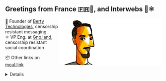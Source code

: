 ## Greetings from France 🇫🇷👋, and Interwebs 🚀⚛️

<img align="right" src="https://raw.githubusercontent.com/moul/moul/main/contribute.gif">

:hammer: Founder of [Berty Technologies](https://berty.tech), censorship resistant messaging<br/>
:atom_symbol: VP Eng. at [Gno.land](https://gno.land), censorship resistant social coordination<br/>







:package: Other links on [moul.link](https://www.moul.link/)<br/>


<details>

<h4>🌱 Last projects</h4>
<ul>

<li><a href="https://github.com/moul/bits.manfred.life">moul/bits.manfred.life</a> - Manfred’s Life. Bit by Bit.</li>
<li><a href="https://github.com/moul/mdcodec">moul/mdcodec</a> - convert Go structures to and from readable Markdown (codec).</li>
<li><a href="https://github.com/moul/mdtable">moul/mdtable</a> - csv/json to markdown tables with customizable format</li>
<li><a href="https://github.com/moul/sandbox">moul/sandbox</a> - a repo to try things wihtout caring.</li>
<li><a href="https://github.com/moul/assets">moul/assets</a> - </li>
<li><a href="https://github.com/moul/idearium">moul/idearium</a> - 💡 portfolio of imaginings</li>
<li><a href="https://github.com/moul/depviz-action">moul/depviz-action</a> - GitHub action for moul.io/depviz</li>
<li><a href="https://github.com/moul/gno.land-r-manfred">moul/gno.land-r-manfred</a> - Collection of contracts published under gno.land/r/manfred/...</li>
<li><a href="https://github.com/moul/cosmos-scripts">moul/cosmos-scripts</a> - </li>
<li><a href="https://github.com/search?o=desc&q=user%3Amoul+created%3A%3E2022-01-01&s=updated&type=Repositories">...</a></li>

</ul>

<h4>🔭 Recent Releases I Worked On</h4>
<ul>
<li><a href="https://github.com/thingsym/hugo-theme-techdoc">thingsym/hugo-theme-techdoc</a> (<a href="https://github.com/thingsym/hugo-theme-techdoc/releases/tag/v1.0.0">v1.0.0</a>, 1 day ago) - The Techdoc is a Hugo Theme for technical documentation.</li>
<li><a href="https://github.com/berty/berty">berty/berty</a> (<a href="https://github.com/berty/berty/releases/tag/v2.469.2">v2.469.2</a>, 4 days ago) - Berty is a secure peer-to-peer messaging app that works with or without internet access, cellular data or trust in the network</li>
<li><a href="https://github.com/berty/weshnet">berty/weshnet</a> (<a href="https://github.com/berty/weshnet/releases/tag/v1.14.0">v1.14.0</a>, 3 weeks ago) - Async Mesh Network Protocol for Extreme Communication -- Innovative, Resilient, and Decentralized</li>
<li><a href="https://github.com/moul/mdtable">moul/mdtable</a> (<a href="https://github.com/moul/mdtable/releases/tag/v1.0.0">v1.0.0</a>, 3 weeks ago) - csv/json to markdown tables with customizable format</li>
<li><a href="https://github.com/pathwar/pathwar">pathwar/pathwar</a> (<a href="https://github.com/pathwar/pathwar/releases/tag/v2.102.4">v2.102.4</a>, 2 months ago) - ☠️ The Pathwar Project ☠️</li>

<li><a href="https://github.com/pulls?q=is%3Apr+author%3Amoul+is%3Amerged+">...</a></li>
</ul>

<h4>❤️ These awesome people sponsor me (thank you!)</h4>
<ul>

<li><a href="https://github.com/creack">creack</a></li>
<li><a href="https://github.com/shawnharmsen">shawnharmsen</a></li>
<li><a href="https://github.com/Z-a-r-a-k-i">Z-a-r-a-k-i</a></li>
<li><a href="https://github.com/sponsors/moul/">...</a></li>
</ul>









  <h4>💪 Recent PRs</h4>
  <ul>
  
  <li><a href="https://github.com/moul/bits.manfred.life">moul/bits.manfred.life</a> - <a href="https://github.com/moul/bits.manfred.life/pull/21">feat: improve True Inclusivity article</a> (today) </li>
  
  <li><a href="https://github.com/moul/bits.manfred.life">moul/bits.manfred.life</a> - <a href="https://github.com/moul/bits.manfred.life/pull/20">feat: Flexible Roadmap blogpost</a> (today) </li>
  
  <li><a href="https://github.com/moul/bits.manfred.life">moul/bits.manfred.life</a> - <a href="https://github.com/moul/bits.manfred.life/pull/19">feat: create perfectize-imperfection.md</a> (1 day ago) </li>
  
  <li><a href="https://github.com/moul/bits.manfred.life">moul/bits.manfred.life</a> - <a href="https://github.com/moul/bits.manfred.life/pull/18">feat: add CC-BY license</a> (1 day ago) </li>
  
  <li><a href="https://github.com/moul/bits.manfred.life">moul/bits.manfred.life</a> - <a href="https://github.com/moul/bits.manfred.life/pull/17">feat: refactor website, theme, structure</a> (1 day ago) </li>
  
  </ul>

  <h4>📓 Gists I wrote</h4>
  <ul>
  <li><a href="https://gist.github.com/b3b9f9d09be766b1a9199ff14eb199ee">perf gno cli</a> (1 month ago)</li>
  <li><a href="https://gist.github.com/d9ec000a568ed80a6a44cb7a4c619232">compilation of links related to go improvements (gno)</a> (2 months ago)</li>
  <li><a href="https://gist.github.com/d78e03ed271145eb342391ddf5398865">svg demo for https://github.com/gnolang/gno/pull/905</a> (2 months ago)</li>
  <li><a href="https://gist.github.com/29c0df4055df019a91440521a02dc23e">top1k cosmos (liquid &#43; staked &#43; unbounding), snapshot 2022-05-22.</a> (11 months ago)</li>
  <li><a href="https://gist.github.com/6653f870ce167ffccebd5372349e7516">ERC20 Token One File</a> (1 year ago)</li>
  
  </ul>

  <h4>👯 Check out some of my recent followers</h4>
  <ul>
  
  <li><a href="https://github.com/prakashex">prakashex</a>
  <li><a href="https://github.com/russ1313ell">russ1313ell</a>
  <li><a href="https://github.com/ionnnic">ionnnic</a>
  <li><a href="https://github.com/thomas0114">thomas0114</a>
  <li><a href="https://github.com/Z-8003">Z-8003</a>
  </ul>

  <h4>💬 Feedback</h4>

  <p>
    If you use one of my projects, I'd love to hear from you!
    Don't be shy and let me know what you liked and what needs being improved.
    Got an issue? Open a ticket, I don't bite and will try my best to help!
  </p>

  <h4>📫 How to reach me</h4>
  <ul>
    <li>Twitter: <a href="https://twitter.com/moul">https://twitter.com/moul</a></li>
    <li>Blog: <a href="https://manfred.life/">https://manfred.life/</a></li>
  </ul>

  <hr />

  <summary>Details</summary>
  <img src="https://img.shields.io/badge/📦%20%20release-experimental-blue"/>
  <img src="https://img.shields.io/badge/coverage-@moul%20is%20unstable-red?logo=codecov"/>
  <img src="https://img.shields.io/badge/👤%20%20mood-👍%20👍%20👍-black"/>
  <img src="https://img.shields.io/badge/🌐%20%20country-France%20🇫🇷-pink"/>
  

  <hr />

  <img src="https://github-readme-stats.vercel.app/api?username=moul&count_private=true&show_icons=true"/>

  <img src="https://img.shields.io/date/1692669355.svg?label=build&colorB=purple" />

 <details><summary>Click!</summary> <details><summary>Click!</summary> <details><summary>Click!</summary> <details><summary>Click!</summary> <details><summary>Click!</summary> <details><summary>Click!</summary> <details><summary>Click!</summary> <details><summary>Click!</summary> <details><summary>Click!</summary> <details><summary>Click!</summary> <details><summary>Click!</summary> <details><summary>Click!</summary> <details><summary>Click!</summary> <details><summary>Click!</summary> <details><summary>Click!</summary> <details><summary>Click!</summary> <details><summary>Click!</summary> <details><summary>Click!</summary> <details><summary>Click!</summary> <details><summary>Click!</summary> <details><summary>Click!</summary> <details><summary>Click!</summary> Thank you 😎 </details> </details> </details> </details> </details> </details> </details> </details> </details> </details> </details> </details> </details> </details> </details> </details> </details> </details> </details> </details> </details> </details>
</details>

<img src="https://visitor-badge.glitch.me/badge?page_id=moul.moul" width="1" height="1"/>
